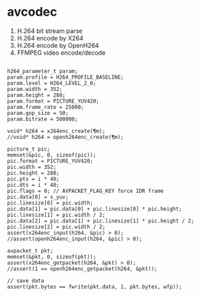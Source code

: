 # avcodec
1. H.264 bit stream parse
2. H.264 encode by X264
3. H.264 encode by OpenH264
4. FFMPEG video encode/decode


<pre><code>
h264_parameter_t param;
param.profile = H264_PROFILE_BASELINE;
param.level = H264_LEVEL_2_0;
param.width = 352;
param.height = 288;
param.format = PICTURE_YUV420;
param.frame_rate = 25000;
param.gop_size = 50;
param.bitrate = 500000;

void* h264 = x264enc_create(&param);
//void* h264 = openh264enc_create(&param);

picture_t pic;
memset(&pic, 0, sizeof(pic));
pic.format = PICTURE_YUV420;
pic.width = 352;
pic.height = 288;
pic.pts = i * 40;
pic.dts = i * 40;
pic.flags = 0; // AVPACKET_FLAG_KEY force IDR frame
pic.data[0] = s_yuv;
pic.linesize[0] = pic.width;
pic.data[1] = pic.data[0] + pic.linesize[0] * pic.height;
pic.linesize[1] = pic.width / 2;
pic.data[2] = pic.data[1] + pic.linesize[1] * pic.height / 2;
pic.linesize[2] = pic.width / 2;
assert(x264enc_input(h264, &pic) > 0);
//assert(openh264enc_input(h264, &pic) > 0);

avpacket_t pkt;
memset(&pkt, 0, sizeof(pkt));
assert(x264enc_getpacket(h264, &pkt) > 0);
//assert(1 == openh264enc_getpacket(h264, &pkt));

// save data
assert(pkt.bytes == fwrite(pkt.data, 1, pkt.bytes, wfp));
</code></pre>
